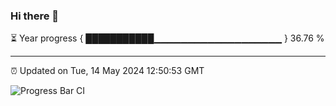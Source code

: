 ### Hi there 👋

⏳ Year progress { ███████████▁▁▁▁▁▁▁▁▁▁▁▁▁▁▁▁▁▁▁ } 36.76 %

---

⏰ Updated on Tue, 14 May 2024 12:50:53 GMT

![Progress Bar CI](https://github.com/IshwaranRudhara/GIT-ACTION/workflows/Progress%20Bar%20CI/badge.svg)
